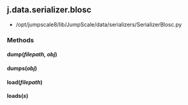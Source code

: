 <!-- toc -->
## j.data.serializer.blosc

- /opt/jumpscale8/lib/JumpScale/data/serializers/SerializerBlosc.py

### Methods

#### dump(*filepath, obj*) 

#### dumps(*obj*) 

#### load(*filepath*) 

#### loads(*s*) 


